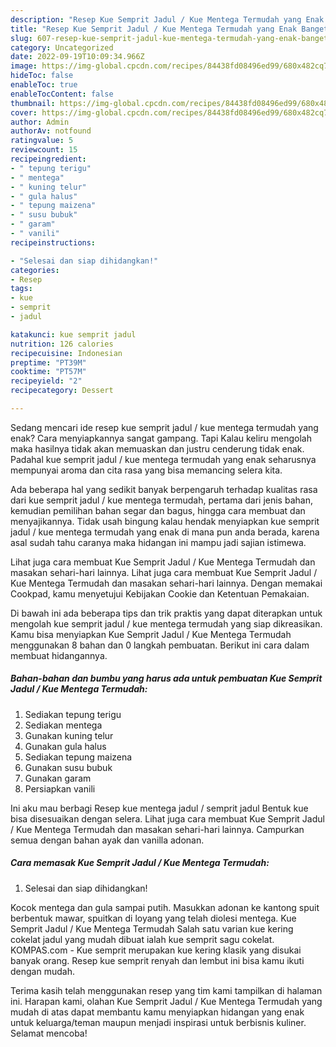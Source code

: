 ```yaml
---
description: "Resep Kue Semprit Jadul / Kue Mentega Termudah yang Enak Banget}"
title: "Resep Kue Semprit Jadul / Kue Mentega Termudah yang Enak Banget}"
slug: 607-resep-kue-semprit-jadul-kue-mentega-termudah-yang-enak-banget
category: Uncategorized
date: 2022-09-19T10:09:34.966Z
image: https://img-global.cpcdn.com/recipes/84438fd08496ed99/680x482cq70/kue-semprit-jadul-kue-mentega-termudah-foto-resep-utama.jpg
hideToc: false
enableToc: true
enableTocContent: false
thumbnail: https://img-global.cpcdn.com/recipes/84438fd08496ed99/680x482cq70/kue-semprit-jadul-kue-mentega-termudah-foto-resep-utama.jpg
cover: https://img-global.cpcdn.com/recipes/84438fd08496ed99/680x482cq70/kue-semprit-jadul-kue-mentega-termudah-foto-resep-utama.jpg
author: Admin
authorAv: notfound
ratingvalue: 5
reviewcount: 15
recipeingredient:
- " tepung terigu"
- " mentega"
- " kuning telur"
- " gula halus"
- " tepung maizena"
- " susu bubuk"
- " garam"
- " vanili"
recipeinstructions:

- "Selesai dan siap dihidangkan!"
categories:
- Resep
tags:
- kue
- semprit
- jadul

katakunci: kue semprit jadul 
nutrition: 126 calories
recipecuisine: Indonesian
preptime: "PT39M"
cooktime: "PT57M"
recipeyield: "2"
recipecategory: Dessert

---
```



Sedang mencari ide resep kue semprit jadul / kue mentega termudah yang enak? Cara menyiapkannya sangat gampang. Tapi Kalau keliru mengolah maka hasilnya tidak akan memuaskan dan justru cenderung tidak enak. Padahal kue semprit jadul / kue mentega termudah yang enak seharusnya mempunyai aroma dan cita rasa yang bisa memancing selera kita.


Ada beberapa hal yang sedikit banyak berpengaruh terhadap kualitas rasa dari kue semprit jadul / kue mentega termudah, pertama dari jenis bahan, kemudian pemilihan bahan segar dan bagus, hingga cara membuat dan menyajikannya. Tidak usah bingung kalau hendak menyiapkan kue semprit jadul / kue mentega termudah yang enak di mana pun anda berada, karena asal sudah tahu caranya maka hidangan ini mampu jadi sajian istimewa.

Lihat juga cara membuat Kue Semprit Jadul / Kue Mentega Termudah dan masakan sehari-hari lainnya. Lihat juga cara membuat Kue Semprit Jadul / Kue Mentega Termudah dan masakan sehari-hari lainnya. Dengan memakai Cookpad, kamu menyetujui Kebijakan Cookie dan Ketentuan Pemakaian.


Di bawah ini ada beberapa tips dan trik praktis yang dapat diterapkan untuk mengolah kue semprit jadul / kue mentega termudah yang siap dikreasikan. Kamu bisa menyiapkan Kue Semprit Jadul / Kue Mentega Termudah menggunakan 8 bahan dan 0 langkah pembuatan. Berikut ini cara dalam membuat hidangannya.

<!--inarticleads1-->

##### Bahan-bahan dan bumbu yang harus ada untuk pembuatan Kue Semprit Jadul / Kue Mentega Termudah:

1. Sediakan  tepung terigu
1. Sediakan  mentega
1. Gunakan  kuning telur
1. Gunakan  gula halus
1. Sediakan  tepung maizena
1. Gunakan  susu bubuk
1. Gunakan  garam
1. Persiapkan  vanili


Ini aku mau berbagi Resep kue mentega jadul / semprit jadul Bentuk kue bisa disesuaikan dengan selera. Lihat juga cara membuat Kue Semprit Jadul / Kue Mentega Termudah dan masakan sehari-hari lainnya. Campurkan semua dengan bahan ayak dan vanilla adonan. 

<!--inarticleads2-->

##### Cara memasak Kue Semprit Jadul / Kue Mentega Termudah:


1. Selesai dan siap dihidangkan!

Kocok mentega dan gula sampai putih. Masukkan adonan ke kantong spuit berbentuk mawar, spuitkan di loyang yang telah diolesi mentega. Kue Semprit Jadul / Kue Mentega Termudah Salah satu varian kue kering cokelat jadul yang mudah dibuat ialah kue semprit sagu cokelat. KOMPAS.com - Kue semprit merupakan kue kering klasik yang disukai banyak orang. Resep kue semprit renyah dan lembut ini bisa kamu ikuti dengan mudah. 

Terima kasih telah menggunakan resep yang tim kami tampilkan di halaman ini. Harapan kami, olahan Kue Semprit Jadul / Kue Mentega Termudah yang mudah di atas dapat membantu kamu menyiapkan hidangan yang enak untuk keluarga/teman maupun menjadi inspirasi untuk berbisnis kuliner. Selamat mencoba!
